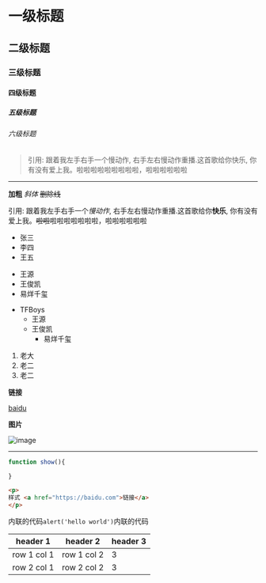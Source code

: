 # 一级标题

## 二级标题

### 三级标题

#### 四级标题

##### 五级标题

###### 六级标题

> 引用: 跟着我左手右手一个慢动作, 右手左右慢动作重播.这首歌给你快乐, 你有没有爱上我。啦啦啦啦啦啦啦啦啦，啦啦啦啦啦啦

---

**加粗**
*斜体*
~~删除线~~

引用: 跟着我左手右手一个*慢动作*, 右手左右慢动作重播.这首歌给你**快乐**, 你有没有爱上我。~~啦啦~~啦啦啦啦啦啦啦，啦啦啦啦啦啦

+ 张三
+ 李四
+ 王五

- 王源
- 王俊凯
- 易烊千玺

+ TFBoys
  - 王源
  - 王俊凯
    - 易烊千玺

1. 老大
2. 老二
3. 老二

**链接**

[baidu](https://baidu.com)

**图片**

![image](https://www.baidu.com/img/bd_logo1.png)

---


```js
function show(){

}
```

```html
<p>
样式 <a href="https://baidu.com">链接</a>
</p>
```

内联的代码`alert('hello world')`内联的代码

header 1 | header 2 | header 3
---|--- | --- |
row 1 col 1 | row 1 col 2 | 3
row 2 col 1 | row 2 col 2 | 3